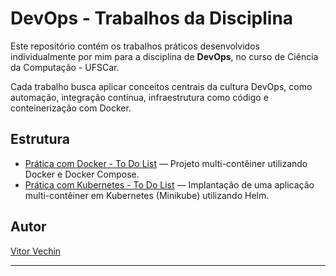 # DevOps - Trabalhos da Disciplina

Este repositório contém os trabalhos práticos desenvolvidos individualmente por mim para a disciplina de **DevOps**, no curso de Ciência da Computação - UFSCar.

Cada trabalho busca aplicar conceitos centrais da cultura DevOps, como automação, integração contínua, infraestrutura como código e conteinerização com Docker.

## Estrutura

- [Prática com Docker - To Do List](https://github.com/vitorvechin/DevOps/tree/main/Pr%C3%A1tica%20com%20Docker%20-%20To%20Do%20List) — Projeto multi-contêiner utilizando Docker e Docker Compose.
- [Prática com Kubernetes - To Do List](https://github.com/vitorvechin/DevOps/tree/main/Pr%C3%A1tica%20com%20Kubernetes%20-%20To%20Do%20List) — Implantação de uma aplicação multi-contêiner em Kubernetes (Minikube) utilizando Helm.
  
## Autor

[Vitor Vechin](https://github.com/vitorvechin)

---

